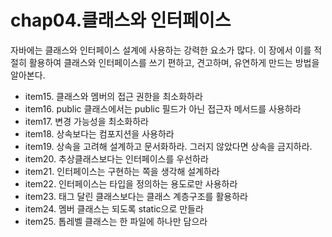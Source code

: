 # chap04.클래스와 인터페이스

자바에는 클래스와 인터페이스 설계에 사용하는 강력한 요소가 많다. 이 장에서 이를 적절히 활용하여 클래스와 인터페이스를 쓰기 편하고, 견고하며, 유연하게 만드는 방법을 알아본다.

* item15. 클래스와 멤버의 접근 권한을 최소화하라
* item16. public 클래스에서는 public 필드가 아닌 접근자 메서드를 사용하라
* item17. 변경 가능성을 최소화하라
* item18. 상속보다는 컴포지션을 사용하라
* item19. 상속을 고려해 설계하고 문서화하라. 그러지 않았다면 상속을 금지하라.
* item20. 추상클래스보다는 인터페이스를 우선하라
* item21. 인터페이스는 구현하는 쪽을 생각해 설계하라
* item22. 인터페이스는 타입을 정의하는 용도로만 사용하라
* item23. 태그 달린 클래스보다는 클래스 계층구조를 활용하라
* item24. 멤버 클래스는 되도록 static으로 만들라
* item25. 톱레벨 클래스는 한 파일에 하나만 담으라